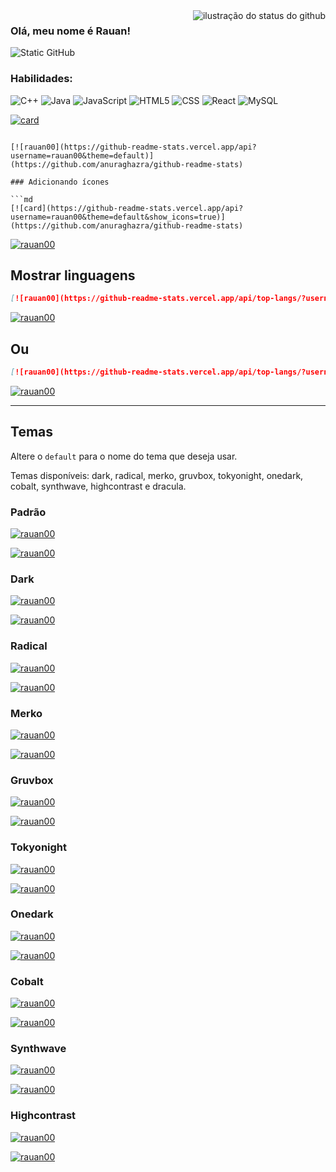 <img align='right' src="https://github-readme-stats.vercel.app/api?username=rauan00&show_icons=true&title_color=783c00&text_color=af552e&icon_color=783c00&bg_color=f8efd4&cache_seconds=2300" alt="ilustração do status do github">

### Olá, meu nome é Rauan!

<img src="https://img.shields.io/static/v1?label=Overview&message=RAUAN&color=f8efd4&style=for-the-badge&logo=GitHub" alt="Static GitHub">

### Habilidades:
![C++](https://img.shields.io/badge/-C++-333333?style=flat&logo=C%2B%2B&logoColor=00599C)
![Java](https://img.shields.io/badge/-Java-333333?style=flat&logo=Java&logoColor=007396)
![JavaScript](https://img.shields.io/badge/-JavaScript-333333?style=flat&logo=javascript)
![HTML5](https://img.shields.io/badge/-HTML5-333333?style=flat&logo=HTML5)
![CSS](https://img.shields.io/badge/-CSS-333333?style=flat&logo=CSS3&logoColor=1572B6)
![React](https://img.shields.io/badge/-React-333333?style=flat&logo=react)
![MySQL](https://img.shields.io/badge/-MySQL-333333?style=flat&logo=mysql)

[![card](https://github-readme-stats.vercel.app/api?username=rauan00&theme=default)](https://github.com/anuraghazra/github-readme-stats)
```

[![rauan00](https://github-readme-stats.vercel.app/api?username=rauan00&theme=default)](https://github.com/anuraghazra/github-readme-stats)

### Adicionando ícones

```md
[![card](https://github-readme-stats.vercel.app/api?username=rauan00&theme=default&show_icons=true)](https://github.com/anuraghazra/github-readme-stats)
```

[![rauan00](https://github-readme-stats.vercel.app/api?username=rauan00&theme=default&show_icons=true)](https://github.com/anuraghazra/github-readme-stats)

## Mostrar linguagens

```md
[![rauan00](https://github-readme-stats.vercel.app/api/top-langs/?username=rauan00&hide=html&layout=compact&theme=default)](https://github.com/anuraghazra/github-readme-stats)
```

[![rauan00](https://github-readme-stats.vercel.app/api/top-langs/?username=rauan00&hide=html&layout=compact&theme=default)](https://github.com/anuraghazra/github-readme-stats)

## Ou

```md
[![rauan00](https://github-readme-stats.vercel.app/api/top-langs/?username=rauan00&layout=compact)](https://github.com/anuraghazra/github-readme-stats)
```

[![rauan00](https://github-readme-stats.vercel.app/api/top-langs/?username=rauan00&layout=compact)](https://github.com/anuraghazra/github-readme-stats)

---

## Temas

Altere o `default` para o nome do tema que deseja usar.

Temas disponíveis: dark, radical, merko, gruvbox, tokyonight, onedark, cobalt, synthwave, highcontrast e dracula.

### Padrão

[![rauan00](https://github-readme-stats.vercel.app/api?username=rauan00&theme=default)](https://github.com/anuraghazra/github-readme-stats)

[![rauan00](https://github-readme-stats.vercel.app/api/top-langs/?username=rauan00&hide=html&layout=compact&theme=default)](https://github.com/anuraghazra/github-readme-stats)

### Dark

[![rauan00](https://github-readme-stats.vercel.app/api?username=rauan00&theme=dark)](https://github.com/anuraghazra/github-readme-stats)

[![rauan00](https://github-readme-stats.vercel.app/api/top-langs/?username=rauan00&hide=html&layout=compact&theme=dark)](https://github.com/anuraghazra/github-readme-stats)

### Radical

[![rauan00](https://github-readme-stats.vercel.app/api?username=rauan00&theme=radical)](https://github.com/anuraghazra/github-readme-stats)

[![rauan00](https://github-readme-stats.vercel.app/api/top-langs/?username=rauan00&hide=html&layout=compact&theme=radical)](https://github.com/anuraghazra/github-readme-stats)

### Merko

[![rauan00](https://github-readme-stats.vercel.app/api?username=rauan00&theme=merko)](https://github.com/anuraghazra/github-readme-stats)

[![rauan00](https://github-readme-stats.vercel.app/api/top-langs/?username=rauan00&hide=html&layout=compact&theme=merko)](<[https://github.com/rauan00/](https://github.com/anuraghazra/github-readme-stats)>)

### Gruvbox

[![rauan00](https://github-readme-stats.vercel.app/api?username=rauan00&theme=gruvbox)](https://github.com/anuraghazra/github-readme-stats)

[![rauan00](https://github-readme-stats.vercel.app/api/top-langs/?username=rauan00&hide=html&layout=compact&theme=gruvbox)](https://github.com/anuraghazra/github-readme-stats)

### Tokyonight

[![rauan00](https://github-readme-stats.vercel.app/api?username=rauan00&theme=tokyonight)](https://github.com/anuraghazra/github-readme-stats)

[![rauan00](https://github-readme-stats.vercel.app/api/top-langs/?username=rauan00&hide=html&layout=compact&theme=tokyonight)](https://github.com/anuraghazra/github-readme-stats)

### Onedark

[![rauan00](https://github-readme-stats.vercel.app/api?username=rauan00&theme=onedark)](https://github.com/anuraghazra/github-readme-stats)

[![rauan00](https://github-readme-stats.vercel.app/api/top-langs/?username=rauan00&hide=html&layout=compact&theme=onedark)](https://github.com/anuraghazra/github-readme-stats)

### Cobalt

[![rauan00](https://github-readme-stats.vercel.app/api?username=rauan00&theme=cobalt)](https://github.com/anuraghazra/github-readme-stats)

[![rauan00](https://github-readme-stats.vercel.app/api/top-langs/?username=rauan00&hide=html&layout=compact&theme=cobalt)](https://github.com/anuraghazra/github-readme-stats)

### Synthwave

[![rauan00](https://github-readme-stats.vercel.app/api?username=rauan00&theme=synthwave)](https://github.com/anuraghazra/github-readme-stats)

[![rauan00](https://github-readme-stats.vercel.app/api/top-langs/?username=rauan00&hide=html&layout=compact&theme=synthwave)](https://github.com/anuraghazra/github-readme-stats)

### Highcontrast

[![rauan00](https://github-readme-stats.vercel.app/api?username=rauan00&theme=highcontrast)](https://github.com/anuraghazra/github-readme-stats)

[![rauan00](https://github-readme-stats.vercel.app/api/top-langs/?username=rauan00&hide=html&layout=compact&theme=highcontrast)](https://github.com/anuraghazra/github-readme-stats)


